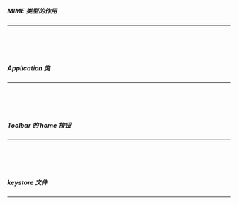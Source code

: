 ##### MIME 类型的作用

---

<br>

<br>

<br>

##### Application 类

---

<br>

<br>

<br>

##### Toolbar 的 home 按钮

---

<br>

<br>

<br>

##### keystore 文件

---

<br>

<br>

<br>
